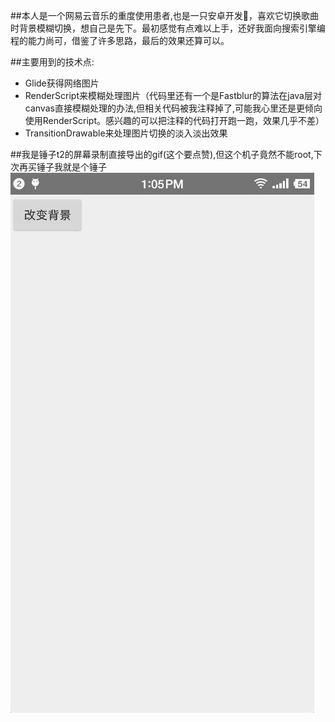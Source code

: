 ##本人是一个网易云音乐的重度使用患者,也是一只安卓开发🐶，喜欢它切换歌曲时背景模糊切换，想自己是先下。最初感觉有点难以上手，还好我面向搜索引擎编程的能力尚可，借鉴了许多思路，最后的效果还算可以。

##主要用到的技术点:
* Glide获得网络图片
* RenderScript来模糊处理图片（代码里还有一个是Fastblur的算法在java层对canvas直接模糊处理的办法,但相关代码被我注释掉了,可能我心里还是更倾向使用RenderScript。感兴趣的可以把注释的代码打开跑一跑，效果几乎不差）
* TransitionDrawable来处理图片切换的淡入淡出效果

##我是锤子t2的屏幕录制直接导出的gif(这个要点赞),但这个机子竟然不能root,下次再买锤子我就是个锤子
![演示](imgs/demo.gif)